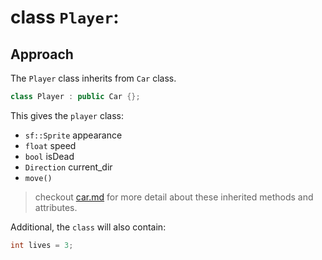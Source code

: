# class `Player`:
## Approach
The `Player` class inherits from `Car` class.
```cpp
class Player : public Car {}; 
```
This gives the `player` class:
- `sf::Sprite` appearance
- `float` speed
- `bool` isDead
- `Direction` current_dir
- `move()`
> checkout [car.md](./car.md) for more detail about these inherited methods and attributes.

Additional, the `class` will also contain:
```cpp
int lives = 3;
```
